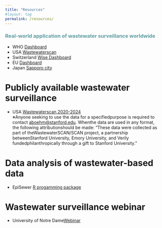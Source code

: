 ```yaml
---
title: "Resources"
#layout: tag
permalink: /resources/
---
```


### <span style="color:#5E9CA0;">Real-world application of wastewater surveillance worldwide</span>
- WHO [Dashboard](https://data.who.int/dashboards/covid19/wastewater#:~:text=Monitoring%20the%20concentration%20levels%20of,are%20still%20infectious%20to%20others.)
- USA [Wastewaterscan](https://data.wastewaterscan.org/)  
- Switzerland [Wise Dashboard](https://wise.ethz.ch/)  
- EU [Dashboard](https://arcgis.jrc.ec.europa.eu/portal/apps/dashboards/e296cdf0c0d042e6b60b07a351f2dc5c)  
- Japan [Sapporo city](https://www.city.sapporo.jp.e.ain.hp.transer.com/gesui/surveillance.html)  

# Publicly available wastewater surveillance
- USA [Wastewaterscan,2020-2024](chrome-extension://efaidnbmnnnibpcajpcglclefindmkaj/https://pmc.ncbi.nlm.nih.gov/articles/PMC11662017/pdf/41597_2024_Article_4257.pdf)  
※Anyone seeking to use the data for a specifiedpurpose is required to contact aboehm@stanford.edu. Whenthe data are used in any format, the following attributionshould be made: “These data were collected as part of theWastewaterSCAN/SCAN project, a partnership betweenStanford University, Emory University, and Verily fundedphilanthropically through a gift to Stanford University.”

# Data analysis of wastewater-based data
- EpiSewer [R progamming package](https://github.com/adrian-lison/EpiSewer)

# Wastewater surveillance webinar
- University of Notre Dame[Webinar](https://sites.nd.edu/rcn-wastewater-sarscov2/webinar-series/)





